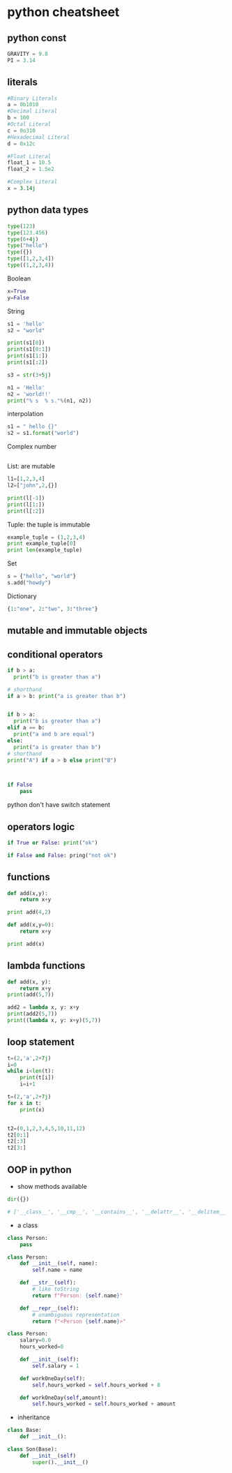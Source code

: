 # python cheatsheet

## python const

```python
GRAVITY = 9.8
PI = 3.14
```

## literals

```python
#Binary Literals
a = 0b1010 
#Decimal Literal 
b = 100    
#Octal Literal
c = 0o310  
#Hexadecimal Literal
d = 0x12c  

#Float Literal
float_1 = 10.5 
float_2 = 1.5e2

#Complex Literal 
x = 3.14j
```

## python data types

```python
type(123)
type(123.456)
type(6+4j)
type("hello")
type({})
type([1,2,3,4])
type((1,2,3,4))
```


Boolean
```python
x=True
y=False
```

String
```python
s1 = 'hello'
s2 = "world"

print(s1[0])
print(s1[0:1])
print(s1[1:])
print(s1[:2])

s3 = str(3+5j)

n1 = 'Hello'
n2 = 'world!!'
print("% s  % s."%(n1, n2)) 
```

interpolation
```python
s1 = " hello {}"
s2 = s1.format("world")
```


Complex number
```python

```


List: are mutable
```python
l1=[1,2,3,4]
l2=["john",2,{}]

print(l[-1])
print(l[1:])
print(l[:2])
```


Tuple: the tuple is immutable
```python
example_tuple = (1,2,3,4)
print example_tuple[0]
print len(example_tuple)
```


Set
```python
s = {"hello", "world"}
s.add("howdy")
```


Dictionary
```python
{1:"one", 2:"two", 3:"three"}
```

## mutable and immutable objects





## conditional operators


```python
if b > a:
  print("b is greater than a")

# shorthand
if a > b: print("a is greater than b") 


if b > a:
  print("b is greater than a")
elif a == b:
  print("a and b are equal")
else:
  print("a is greater than b")
# shorthand
print("A") if a > b else print("B")



if False
	pass

```



python don't have switch statement

## operators logic


```python
if True or False: print("ok")

if False and False: pring("not ok")
```


## functions


```python
def add(x,y):
	return x+y

print add(4,2)
```

```python
def add(x,y=0):
	return x+y

print add(x)
```


## lambda functions

```python
def add(x, y):
	return x+y
print(add(5,7))

add2 = lambda x, y: x+y
print(add2(5,7))
print((lambda x, y: x+y)(5,7))
```


## loop statement

```python
t=(2,'a',2+7j)
i=0
while i<len(t):
	print(t[i])
	i=i+1
```


```python
t=(2,'a',2+7j)
for x in t:
	print(x)


t2=(0,1,2,3,4,5,10,11,12)
t2[0:1]
t2[:3]
t2[3:]
```



## OOP in python


- show methods available

```python
dir({})

# ['__class__', '__cmp__', '__contains__', '__delattr__', '__delitem__', '__doc__', '__eq__', '__format__', '__ge__', '__getattribute__', '__getitem__', '__gt__', '__hash__', '__init__', '__iter__', '__le__', '__len__', '__lt__', '__ne__', '__new__', '__reduce__', '__reduce_ex__', '__repr__', '__setattr__', '__setitem__', '__sizeof__', '__str__', '__subclasshook__', 'clear', 'copy', 'fromkeys', 'get', 'has_key', 'items', 'iteritems', 'iterkeys', 'itervalues', 'keys', 'pop', 'popitem', 'setdefault', 'update', 'values', 'viewitems', 'viewkeys', 'viewvalues']

```

- a class


```python
class Person:
	pass
```


```python
class Person:
	def __init__(self, name):
		self.name = name

	def __str__(self):
		# like toString
		return f"Person: {self.name}"

	def __repr__(self):
		# unambiguous representation
		return f"<Person {self.name}>"

```

```python
class Person:
	salary=0.0
	hours_worked=0

	def __init__(self):
		self.salary = 1

	def workOneDay(self):
		self.hours_worked = self.hours_worked + 8

	def workOneDay(self,amount):
		self.hours_worked = self.hours_worked + amount

```

- inheritance

```python
class Base:
	def __init__():

class Son(Base):
	def __init__(self)
		super().__init__()
	

```



